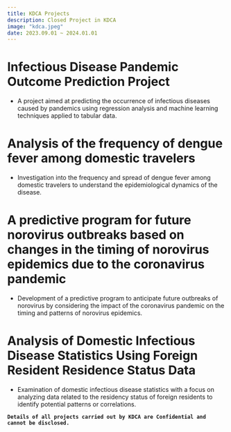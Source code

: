 ```yaml
---
title: KDCA Projects
description: Closed Project in KDCA
image: "kdca.jpeg"
date: 2023.09.01 ~ 2024.01.01
---
```


# Infectious Disease Pandemic Outcome Prediction Project
- A project aimed at predicting the occurrence of infectious diseases caused by pandemics using regression analysis and machine learning techniques applied to tabular data.

# Analysis of the frequency of dengue fever among domestic travelers

- Investigation into the frequency and spread of dengue fever among domestic travelers to understand the epidemiological dynamics of the disease.

# A predictive program for future norovirus outbreaks based on changes in the timing of norovirus epidemics due to the coronavirus pandemic

- Development of a predictive program to anticipate future outbreaks of norovirus by considering the impact of the coronavirus pandemic on the timing and patterns of norovirus epidemics.

# Analysis of Domestic Infectious Disease Statistics Using Foreign Resident Residence Status Data

- Examination of domestic infectious disease statistics with a focus on analyzing data related to the residency status of foreign residents to identify potential patterns or correlations.


**`Details of all projects carried out by KDCA are Confidential and cannot be disclosed.`**